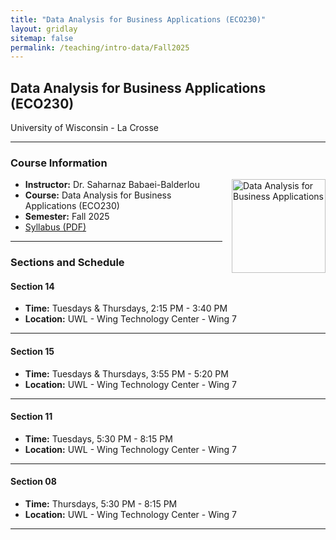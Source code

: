 ```yaml
---
title: "Data Analysis for Business Applications (ECO230)"
layout: gridlay
sitemap: false
permalink: /teaching/intro-data/Fall2025
---
```


## Data Analysis for Business Applications (ECO230)

University of Wisconsin - La Crosse 

---

### Course Information
<div>
  <img src="/assets/images/data-cover.jpg" alt="Data Analysis for Business Applications" style="float: right; margin-left: 15px; width: 150px; height: auto;">
  <ul>
    <li><strong>Instructor:</strong> Dr. Saharnaz Babaei-Balderlou</li>
    <li><strong>Course:</strong> Data Analysis for Business Applications (ECO230)</li>
    <li><strong>Semester:</strong> Fall 2025</li>
    <li><a href="/assets/teaching/IntroData/Syllabus_ECO230_DataAnalysis_Spring2025" target="_blank">Syllabus (PDF)</a></li>
  </ul>
</div>

---

### Sections and Schedule

#### Section 14
- **Time:** Tuesdays & Thursdays, 2:15 PM - 3:40 PM  
- **Location:** UWL - Wing Technology Center - Wing 7  

--- 

#### Section 15
- **Time:** Tuesdays & Thursdays, 3:55 PM - 5:20 PM  
- **Location:** UWL - Wing Technology Center - Wing 7  

---

#### Section 11
- **Time:** Tuesdays, 5:30 PM - 8:15 PM  
- **Location:** UWL - Wing Technology Center - Wing 7  

---

#### Section 08
- **Time:** Thursdays, 5:30 PM - 8:15 PM  
- **Location:** UWL - Wing Technology Center - Wing 7  

---
